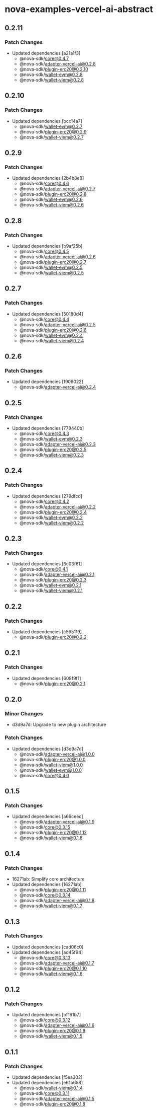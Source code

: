 # nova-examples-vercel-ai-abstract

## 0.2.11

### Patch Changes

- Updated dependencies [a21a1f3]
  - @nova-sdk/core@0.4.7
  - @nova-sdk/adapter-vercel-ai@0.2.8
  - @nova-sdk/plugin-erc20@0.2.10
  - @nova-sdk/wallet-evm@0.2.8
  - @nova-sdk/wallet-viem@0.2.8

## 0.2.10

### Patch Changes

- Updated dependencies [bcc14a7]
  - @nova-sdk/wallet-evm@0.2.7
  - @nova-sdk/plugin-erc20@0.2.9
  - @nova-sdk/wallet-viem@0.2.7

## 0.2.9

### Patch Changes

- Updated dependencies [2b4b8e8]
  - @nova-sdk/core@0.4.6
  - @nova-sdk/adapter-vercel-ai@0.2.7
  - @nova-sdk/plugin-erc20@0.2.8
  - @nova-sdk/wallet-evm@0.2.6
  - @nova-sdk/wallet-viem@0.2.6

## 0.2.8

### Patch Changes

- Updated dependencies [b9af25b]
  - @nova-sdk/core@0.4.5
  - @nova-sdk/adapter-vercel-ai@0.2.6
  - @nova-sdk/plugin-erc20@0.2.7
  - @nova-sdk/wallet-evm@0.2.5
  - @nova-sdk/wallet-viem@0.2.5

## 0.2.7

### Patch Changes

- Updated dependencies [50180d4]
  - @nova-sdk/core@0.4.4
  - @nova-sdk/adapter-vercel-ai@0.2.5
  - @nova-sdk/plugin-erc20@0.2.6
  - @nova-sdk/wallet-evm@0.2.4
  - @nova-sdk/wallet-viem@0.2.4

## 0.2.6

### Patch Changes

- Updated dependencies [1906022]
  - @nova-sdk/adapter-vercel-ai@0.2.4

## 0.2.5

### Patch Changes

- Updated dependencies [778440b]
  - @nova-sdk/core@0.4.3
  - @nova-sdk/wallet-evm@0.2.3
  - @nova-sdk/adapter-vercel-ai@0.2.3
  - @nova-sdk/plugin-erc20@0.2.5
  - @nova-sdk/wallet-viem@0.2.3

## 0.2.4

### Patch Changes

- Updated dependencies [279dfcd]
  - @nova-sdk/core@0.4.2
  - @nova-sdk/adapter-vercel-ai@0.2.2
  - @nova-sdk/plugin-erc20@0.2.4
  - @nova-sdk/wallet-evm@0.2.2
  - @nova-sdk/wallet-viem@0.2.2

## 0.2.3

### Patch Changes

- Updated dependencies [6c03f61]
  - @nova-sdk/core@0.4.1
  - @nova-sdk/adapter-vercel-ai@0.2.1
  - @nova-sdk/plugin-erc20@0.2.3
  - @nova-sdk/wallet-evm@0.2.1
  - @nova-sdk/wallet-viem@0.2.1

## 0.2.2

### Patch Changes

- Updated dependencies [c565119]
  - @nova-sdk/plugin-erc20@0.2.2

## 0.2.1

### Patch Changes

- Updated dependencies [608f9f1]
  - @nova-sdk/plugin-erc20@0.2.1

## 0.2.0

### Minor Changes

- d3d9a7d: Upgrade to new plugin architecture

### Patch Changes

- Updated dependencies [d3d9a7d]
  - @nova-sdk/adapter-vercel-ai@1.0.0
  - @nova-sdk/plugin-erc20@1.0.0
  - @nova-sdk/wallet-viem@1.0.0
  - @nova-sdk/wallet-evm@1.0.0
  - @nova-sdk/core@0.4.0

## 0.1.5

### Patch Changes

- Updated dependencies [a66ceec]
  - @nova-sdk/adapter-vercel-ai@0.1.9
  - @nova-sdk/core@0.3.15
  - @nova-sdk/plugin-erc20@0.1.12
  - @nova-sdk/wallet-viem@0.1.8

## 0.1.4

### Patch Changes

- 16271ab: Simplify core architecture
- Updated dependencies [16271ab]
  - @nova-sdk/plugin-erc20@0.1.11
  - @nova-sdk/core@0.3.14
  - @nova-sdk/adapter-vercel-ai@0.1.8
  - @nova-sdk/wallet-viem@0.1.7

## 0.1.3

### Patch Changes

- Updated dependencies [cad06c0]
- Updated dependencies [ad45f94]
  - @nova-sdk/core@0.3.13
  - @nova-sdk/adapter-vercel-ai@0.1.7
  - @nova-sdk/plugin-erc20@0.1.10
  - @nova-sdk/wallet-viem@0.1.6

## 0.1.2

### Patch Changes

- Updated dependencies [bf161b7]
  - @nova-sdk/core@0.3.12
  - @nova-sdk/adapter-vercel-ai@0.1.6
  - @nova-sdk/plugin-erc20@0.1.9
  - @nova-sdk/wallet-viem@0.1.5

## 0.1.1

### Patch Changes

- Updated dependencies [f5ea302]
- Updated dependencies [e61b658]
  - @nova-sdk/wallet-viem@0.1.4
  - @nova-sdk/core@0.3.11
  - @nova-sdk/adapter-vercel-ai@0.1.5
  - @nova-sdk/plugin-erc20@0.1.8
